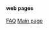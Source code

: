 #### web pages
[FAQ](https://edo98811.github.io/WGCNA_official_documentation/faq.html)
[Main page](https://edo98811.github.io/WGCNA_official_documentation/)
